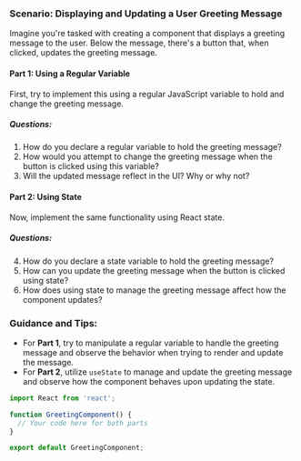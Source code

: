 ### Scenario: Displaying and Updating a User Greeting Message

Imagine you're tasked with creating a component that displays a greeting message to the user. Below the message, there's a button that, when clicked, updates the greeting message.

#### Part 1: Using a Regular Variable
First, try to implement this using a regular JavaScript variable to hold and change the greeting message.

##### Questions:

1. How do you declare a regular variable to hold the greeting message?
2. How would you attempt to change the greeting message when the button is clicked using this variable?
3. Will the updated message reflect in the UI? Why or why not?

#### Part 2: Using State
Now, implement the same functionality using React state.

##### Questions:

4. How do you declare a state variable to hold the greeting message?
5. How can you update the greeting message when the button is clicked using state?
6. How does using state to manage the greeting message affect how the component updates?

### Guidance and Tips:

- For **Part 1**, try to manipulate a regular variable to handle the greeting message and observe the behavior when trying to render and update the message.
- For **Part 2**, utilize `useState` to manage and update the greeting message and observe how the component behaves upon updating the state.
  
```jsx
import React from 'react';

function GreetingComponent() {
  // Your code here for both parts
}

export default GreetingComponent;
```
